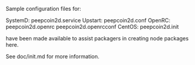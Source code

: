 Sample configuration files for:

SystemD: peepcoin2d.service
Upstart: peepcoin2d.conf
OpenRC:  peepcoin2d.openrc
         peepcoin2d.openrcconf
CentOS:  peepcoin2d.init

have been made available to assist packagers in creating node packages here.

See doc/init.md for more information.
